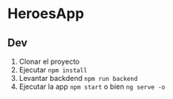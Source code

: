 # HeroesApp

## Dev
1. Clonar el proyecto
2. Ejecutar ```npm install```
3. Levantar backdend ```npm run backend```
4. Ejecutar la app ```npm start``` o bien ```ng serve -o```